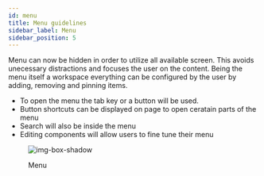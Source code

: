 ```yaml
---
id: menu
title: Menu guidelines
sidebar_label: Menu
sidebar_position: 5
---
```


Menu can now be hidden in order to utilize all available screen. This avoids unecessary distractions and focuses the user on the content.
Being the menu itself a workspace everything can be configured by the user by adding, removing and pinning items.

- To open the menu the tab key or a button will be used.
- Button shortcuts can be displayed on page to open ceratain parts of the menu
- Search will also be inside the menu
- Editing components will allow users to fine tune their menu




<figure>

![img-box-shadow](/img/design/design-menu.png)
<figcaption>Menu</figcaption>
</figure>


